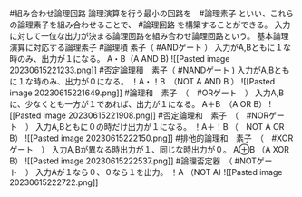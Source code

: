  #組み合わせ論理回路
		論理演算を行う最小の回路を　#論理素子 といい、これらの論理素子を組み合わせることで、 #論理回路 を構築することができる。
		入力に対して一位な出力が決まる論理回路を組み合わせ論理回路という。
	基本論理演算に対応する論理素子
			#論理積 素子（ #ANDゲート ）
				入力がA,Bともに１な時のみ、出力が１になる。
				A・B（A AND B)
				![[Pasted image 20230615221233.png]]
			#否定論理積　素子（ #NANDゲート )
				入力がA,Bともに１な時のみ、出力が０になる。
				！A・！B　（NOT A AND B ）
				![[Pasted image 20230615221649.png]]
			#論理和　素子　（　#ORゲート　）
				入力A,Bに、少なくとも一方が１であれば、出力が１になる。
				A＋B　（A OR B）
				![[Pasted image 20230615221908.png]]
			#否定論理和　素子　（　#NORゲート　）
				入力A,Bともに０の時だけ出力が１になる。
				！A＋！B （　NOT A OR B）
				![[Pasted image 20230615222150.png]]
			#排他的論理和　素子　（　#XORゲート　）
				入力A,Bが異なる時出力が１、同じな時出力が０。
				A⊕B （A XOR B）
			![[Pasted image 20230615222537.png]]
			#論理否定器　（ #NOTゲート　）
				入力Aが１なら０、０なら１を出力。
				！A （NOT A)
			![[Pasted image 20230615222722.png]]
